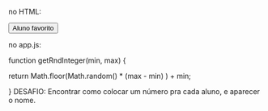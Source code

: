 no HTML:

<button onclick="document.getElementById('sorteio').innerHTML = getRndInteger(1,9)">Aluno favorito</button>

<p id="sorteio"></p>


no app.js:

function getRndInteger(min, max) {

  return Math.floor(Math.random() * (max - min) ) + min;

}
DESAFIO: Encontrar como colocar um número pra cada aluno, e aparecer o nome.
